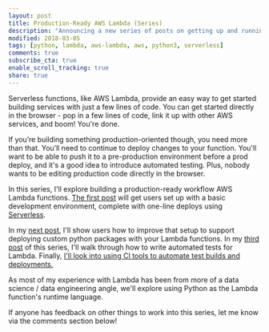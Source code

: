 ```yaml
---
layout: post
title: Production-Ready AWS Lambda (Series)
description: "Announcing a new series of posts on getting up and running with AWS Lambda in a production-ready way."
modified: 2018-03-05
tags: [python, lambda, aws-lambda, aws, python3, serverless]
comments: true
subscribe_cta: true
enable_scroll_tracking: true
share: true
---
```


Serverless functions, like AWS Lambda, provide an easy way to get started building services with just a few lines of code. You can get started directly in the browser - pop in a few lines of code, link it up with other AWS services, and boom! You're done.

If you’re building something production-oriented though, you need more than that. You’ll need to continue to deploy changes to your function. You'll want to be able to push it to a pre-production environment before a prod deploy, and it's a good idea to introduce automated testing. Plus, nobody wants to be editing production code directly in the browser.

In this series, I'll explore building a production-ready workflow AWS Lambda functions. [The first post](/up-and-running-lambda) will get users set up with a basic development environment, complete with one-line deploys using [Serverless](https://serverless.com/). 

In my [next post](/custom-packages-lambda), I'll show users how to improve that setup to support deploying custom python packages with your Lambda functions. In my [third post](/testing-lambda-functions) of this series, I'll walk through how to write automated tests for Lambda. Finally, [I'll look into using CI tools to automate test builds and deployments.](/ci-cd-lambda-functions)

As most of my experience with Lambda has been from more of a data science / data engineering angle, we'll explore using Python as the Lambda function's runtime language.

If anyone has feedback on other things to work into this series, let me know via the comments section below!
